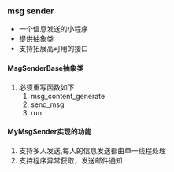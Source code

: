 ### msg sender
* 一个信息发送的小程序
* 提供抽象类
* 支持拓展高可用的接口
#### MsgSenderBase抽象类
1. 必须重写函数如下
    1. msg_content_generate
    2. send_msg
    3. run
#### MyMsgSender实现的功能
1. 支持多人发送,每人的信息发送都由单一线程处理
2. 支持程序异常获取，发送邮件通知
     